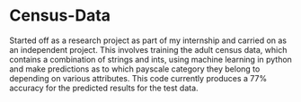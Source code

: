 # Census-Data
Started off as a research project as part of my internship and carried on as an independent project. This involves training the adult census data, which contains a combination of strings and ints, using machine learning in python and make predictions as to which payscale category they belong to depending on various attributes. This code currently produces a 77% accuracy for the predicted results for the test data.
